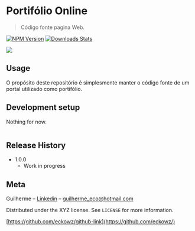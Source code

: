 # Portifólio Online
> Código fonte pagina Web.

[![NPM Version][npm-image]][npm-url]
[![Downloads Stats][npm-downloads]][npm-url]



![](header.png)

## Usage

O propósito deste repositório é simplesmente manter o código fonte de um portal utilizado como portifólio.

## Development setup

Nothing for now.

```sh

```

## Release History

* 1.0.0
    * Work in progress

## Meta

Guilherme – [Linkedin](https://www.linkedin.com/in/guilherme-eco-7a892aa7/) – guilherme_eco@hotmail.com

Distributed under the XYZ license. See ``LICENSE`` for more information.

[https://github.com/eckowz/github-link](https://github.com/eckowz/)



<!-- Markdown link & img dfn's -->
[npm-image]: https://img.shields.io/npm/v/datadog-metrics.svg?style=flat-square
[npm-url]: https://npmjs.org/package/datadog-metrics
[npm-downloads]: https://img.shields.io/npm/dm/datadog-metrics.svg?style=flat-square
[wiki]: https://github.com/yourname/yourproject/wiki